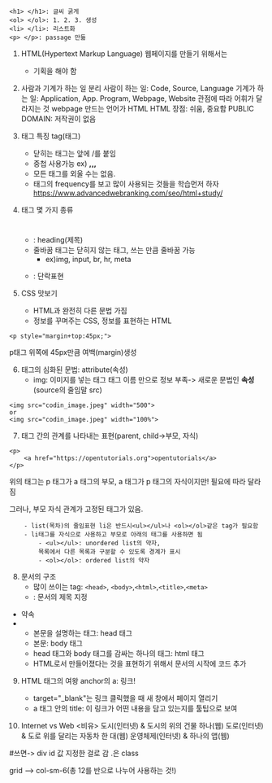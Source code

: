 ```
<h1> </h1>: 글씨 굵게
<ol> </ol>: 1. 2. 3. 생성
<li> </li>: 리스트화 
<p> </p>: passage 만듦
```

1. HTML(Hypertext Markup Language)
웹페이지를 만들기 위해서는
	+ 기획을 해야 함

2. 사람과 기계가 하는 일 분리
사람이 하는 일: Code, Source, Language
기계가 하는 일: Application, App. Program, Webpage, Website
 	관점에 따라 어휘가 달라지는 것
 	webpage 만드는 언어가 HTML
 HTML 장점: 쉬움, 중요함
 PUBLIC DOMAIN: 저작권이 없음

3. 태그 특징
 tag(태그)
 	+ 닫히는 태그는 앞에 /를 붙임
 	+ 중첩 사용가능
 	ex) <strong>,<u>,</u>,</strong> 
 	+ 모든 태그를 외울 수는 없음.
 	+ 태그의 frequency를 보고 많이 사용되는 것들을 학습먼저 하자
 https://www.advancedwebranking.com/seo/html+study/

4. 태그 몇 가지 종류
	+ <h1></h1>: heading(제목)
	+ 줄바꿈 태그는 닫히지 않는 태그, 쓰는 만큼 줄바꿈 가능
 		+ ex)img, input, br, hr, meta
 	+ <p></p>: 단락표현

 
 5. CSS 맛보기
 	+ HTML과 완전히 다른 문법 가짐
 	+ 정보를 꾸며주는 CSS, 정보를 표현하는 HTML
 ```
 <p style="margin+top:45px;"> 
 ```
 p태그 위쪽에 45px만큼 여백(margin)생성

 6. 태그의 심화된 문법: attribute(속성)
	+ img: 이미지를 넣는 태그
태그 이름 만으로 정보 부족-> 새로운 문법인 **속성**
(source의 줄임말 src)
```
<img src="codin_image.jpeg" width="500">
or
<img src="codin_image.jpeg" width="100%">
```

7. 태그 간의 관계를 나타내는 표현(parent, child->부모, 자식)
```
<p>
    <a href="https://opentutorials.org">opentutorials</a>
</p>
```
위의 태그는 p 태그가 a 태그의 부모, a 태그가 p 태그의 자식이지만!
필요에 따라 달라짐

그러나, 부모 자식 관계가 고정된 태그가 있음.
```
	- list(목차)의 줄임표현 li은 반드시<ul></ul>나 <ol></ol>같은 tag가 필요함
	- li태그를 자식으로 사용하고 부모로 아래의 태그를 사용하면 됨
		- <ul></ul>: unordered list의 약자, 
		목록에서 다른 목록과 구분할 수 있도록 경계가 표시
		- <ol></ol>: ordered list의 약자
```
8. 문서의 구조
	+ 많이 쓰이는 tag: `<head>`, `<body>`,`<html>`,`<title>`,`<meta>`
	+ <title></title>: 문서의 제목 지정
- 약속
- 
	+ 본문을 설명하는 태그: head 태그
	+ 본문: body 태그
	+ head 태그와 body 태그를 감싸는 하나의 태그: html 태그
	+ HTML로서 만들어졌다는 것을 표현하기 위해서 문서의 시작에 <!doctype html> 코드 추가

9. HTML  태그의 여왕
anchor의 a: 링크!
	+ target="_blank"는 링크 클릭했을 때 새 창에서 페이지 열리기
	+ a 태그 안의 title: 이 링크가 어떤 내용을 담고 있는지를
툴팁으로 보여

10. Internet vs Web
<비유>
도시(인터넷) & 도시의 위의 건물 하나(웹)
도로(인터넷) & 도로 위를 달리는 자동차 한 대(웹)
운영체제(인터넷) & 하나의 앱(웹)


#쓰면-> div id 값 지정한 걸로 감
.은 class

grid --> col-sm-6(총 12를 반으로 나누어 사용하는 것!)
